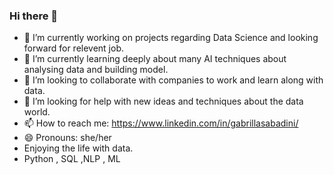 ### Hi there 👋

- 🔭 I’m currently working on projects regarding Data Science and looking forward for relevent job.
- 🌱 I’m currently learning deeply about many AI techniques about analysing data and building model.
- 👯 I’m looking to collaborate with companies to work and learn along with data.
- 🤔 I’m looking for help with new ideas and techniques about the data world.
- 📫 How to reach me: https://www.linkedin.com/in/gabrillasabadini/
- 😄 Pronouns: she/her
- Enjoying the life with data.
- Python , SQL ,NLP , ML
  
